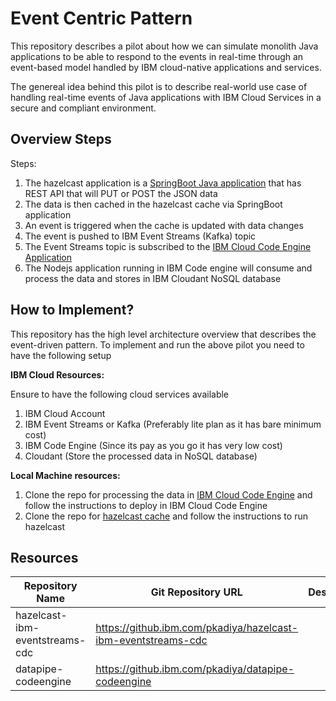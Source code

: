 # Event Centric Pattern

This repository describes a pilot about how we can simulate monolith Java applications to be able to respond to the events in real-time through an event-based model handled by IBM cloud-native applications and services.

The genereal idea behind this pilot is to describe real-world use case of handling real-time events of Java applications with IBM Cloud Services in a secure and compliant environment.

## Overview Steps

Steps:

1. The hazelcast application is a [SpringBoot Java application](/hazelcast-ibm-eventstreams-cdc) that has REST API that will PUT or POST the JSON data
2. The data is then cached in the hazelcast cache via SpringBoot application
3. An event is triggered when the cache is updated with data changes
4. The event is pushed to IBM Event Streams (Kafka) topic
5. The Event Streams topic is subscribed to the [IBM Cloud Code Engine Application](https://github.ibm.com/pkadiya/datapipe-codeengine)
6. The Nodejs application running in IBM Code engine will consume and process the data and stores in IBM Cloudant NoSQL database


## How to Implement?

This repository has the high level architecture overview that describes the event-driven pattern. To implement and run the above pilot you need to have the following setup

**IBM Cloud Resources:**

Ensure to have the following cloud services available
1. IBM Cloud Account
2. IBM Event Streams or Kafka (Preferably lite plan as it has bare minimum cost)
3. IBM Code Engine (Since its pay as you go it has very low cost)
4. Cloudant (Store the processed data in NoSQL database)


**Local Machine resources:**

1. Clone the repo for processing the data in [IBM Cloud Code Engine](https://github.ibm.com/pkadiya/datapipe-codeengine) and follow the instructions to deploy in IBM Cloud Code Engine
2. Clone the repo for [hazelcast cache](https://github.ibm.com/pkadiya/hazelcast-ibm-eventstreams-cdc) and follow the instructions to run hazelcast




## Resources

| Repository Name  | Git Repository URL | Description |
|---|---|---|
| hazelcast-ibm-eventstreams-cdc   | https://github.ibm.com/pkadiya/hazelcast-ibm-eventstreams-cdc   |   |
| datapipe-codeengine  | https://github.ibm.com/pkadiya/datapipe-codeengine  |   |

